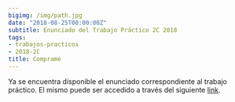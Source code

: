 ```yaml
---
bigimg: /img/path.jpg
date: "2018-08-25T00:00:00Z"
subtitle: Enunciado del Trabajo Práctico 2C 2018
tags:
- trabajos-practicos
- 2018-2C
title: Comprame
---
```


Ya se encuentra disponible el enunciado correspondiente al trabajo práctico.
El mismo puede ser accedido a través del siguiente [link](https://ingenieria-del-software-2.github.io/tps/historico/2018/2/tp/comprame).
